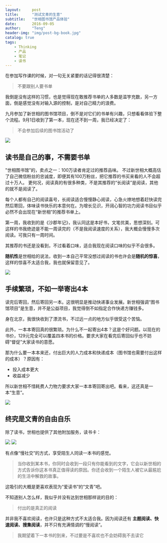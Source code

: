 ```yaml
---
layout:     post
title:      "测试文青的生意"
subtitle:   "世相图书馆产品体验"
date:       2016-09-05
author:     "Teng"
header-img: "img/post-bg-book.jpg"
catalog: true
tags:
    - Thinking
    - 产品
    - 笔记
    - 读书
---
```





在参加写作课的时候，对一句无关紧要的话记得很清楚：

> 不要跟别人要书单

我倒是没有这样的习惯，也是觉得现在敢推荐书单的人多数是滥竽充数，另一方面，倒是感觉没有对输入源的控制，是对自己精力的浪费。

九月参加了新世相的图书馆项目，倒不是对它们的书单有兴趣，只想看看体验下整个流程。9月1日收到了第一本，现在还不到一周，我已经决定了：

> 不会参加后续的图书馆活动了

![](http://7xtgob.com1.z0.glb.clouddn.com/16-9-5/39748590.jpg)

## **读书是自己的事，不需要书单**

"世相图书馆”的，卖点之一：100万读者肯定过的推荐品味。
不过新世相大概高估了自己微信粉丝的忠诚度，即便其有100万粉丝，把它推荐的书买来看的人不会超过十万人。
更何况，阅读真的有很多种类，不是其推荐的“长阅读”是阅读，其他的就不是阅读了。

每个人都有自己的阅读喜号，长阅读适合慢慢静心阅读，心急火燎地想着赶快读完然后寄回，体味读书快乐的本意何在。为增长见识，开阔心智的功力阅读书目似乎必然不会出现在“新世相”的推荐书单上。

第一周，我收到的是《沙郡年记》，我认同这是本好书，文笔优美，思想深刻。可这样的书我绝迹是不能一周读完的（不是我阅读速度的关系），我大概会慢慢多次阅读。可我只有一周时间。

其推荐的书还是没看到，不过看着口味，适合我现在阅读口味的似乎不会很多。

**随机性**是世相给的说法，收到一本自己平常没想过阅读的书也许会是**随机的惊喜**，这样的惊喜不太适合我，我也就保留意见了。

![](http://7xtgob.com1.z0.glb.clouddn.com/16-9-5/80690263.jpg)

## **手续繁琐，不如一举寄出4本**

读完后寄回，然后寄回另一本。这很明显是推动快递事业发展。新世相强调“图书馆项目”是生意，并不是公益项目，我觉得倒不如指定合作快递方赚钱多。

身在北京，我很快收到了漂流书，不过远一点的地方似乎很受这个苦恼。

此外，一本本寄回真的很繁琐。为什么不一起寄出4本？这是个好问题。以现在的书价，129元完全可以覆盖四本书的价格。要求大家在看完后寄回似乎也不妨碍“督促”大家读书的意愿。

那为什么要一本本来还，付出巨大的人力成本和快递成本（图书馆也需要付出这样的成本）？原因有：
- 投入成本更大
- 收益减少

所以新世相不惜耗费人力物力要求大家一本本寄回寄出吧。看来，这还真是一本“生意”。


![](http://7xtgob.com1.z0.glb.clouddn.com/16-9-5/13475992.jpg)

## **终究是文青的自由自乐**

除了读书，世相也提供了其他附加服务，读书卡：

![](http://7xtgob.com1.z0.glb.clouddn.com/16-9-5/84355241.jpg)
![](http://7xtgob.com1.z0.glb.clouddn.com/16-9-5/81622808.jpg)

有点像“慢社交”的方式，享受陌生人同读一本书的感觉。

> 当你收到某本书，你同时会收到一段只有你能看到的文字，它会以新世相的方式告诉你这本书真正值得读的原因。你还会收到一个陌生人被它从最尴尬的生活中解救的故事。

这吸引的大概是更喜欢表现为“爱读书”的“文青”吧。

不知道别人怎么样，我似乎并没有达到世相那样说的目的：

> 付出的是真正的阅读

并非我不喜欢阅读，也许只是这种方式不太适合我。因为阅读还有
**主题阅读、快速阅读、搜集阅读**，并不只有充满情调的“慢阅读”。


> 我期望着下一本书的到来，不过要是不喜欢也不会妨碍我不去读它
